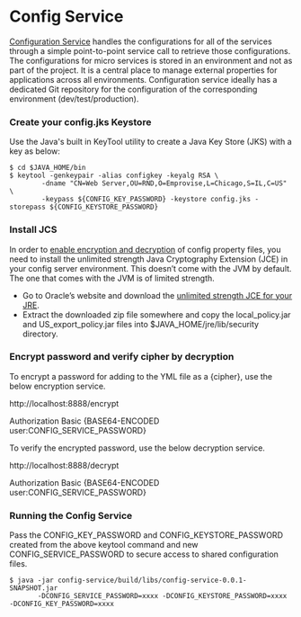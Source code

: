 Config Service
=============
 
[Configuration Service](https://cloud.spring.io/spring-cloud-config/) handles the configurations for all of the services through a simple point-to-point service call to retrieve those configurations. The configurations for micro services is stored in an environment and not as part of the project. It is a central place to manage external properties for applications across all environments. Configuration service ideally has a dedicated Git repository for the configuration of the corresponding environment (dev/test/production).

### Create your config.jks Keystore

Use the Java's built in KeyTool utility to create a Java Key Store (JKS) with a key as below:

    $ cd $JAVA_HOME/bin
    $ keytool -genkeypair -alias configkey -keyalg RSA \
            -dname "CN=Web Server,OU=RND,O=Emprovise,L=Chicago,S=IL,C=US" \
            -keypass ${CONFIG_KEY_PASSWORD} -keystore config.jks -storepass ${CONFIG_KEYSTORE_PASSWORD}

### Install JCS

In order to [enable encryption and decryption](https://patrickgrimard.io/2016/03/04/encrypting-and-decrypting-configuration-property-values-in-spring-cloud/)
of config property files, you need to install the unlimited strength Java Cryptography Extension (JCE) in your config server environment.
This doesn’t come with the JVM by default.  The one that comes with the JVM is of limited strength.

* Go to Oracle’s website and download the [unlimited strength JCE for your JRE](http://www.oracle.com/technetwork/java/javase/downloads/index.html).
* Extract the downloaded zip file somewhere and copy the local_policy.jar and US_export_policy.jar files into $JAVA_HOME/jre/lib/security directory.

### Encrypt password and verify cipher by decryption

To encrypt a password for adding to the YML file as a {cipher}, use the below encryption service.

http://localhost:8888/encrypt

Authorization Basic {BASE64-ENCODED user:CONFIG_SERVICE_PASSWORD}

To verify the encrypted password, use the below decryption service.

http://localhost:8888/decrypt

Authorization Basic {BASE64-ENCODED user:CONFIG_SERVICE_PASSWORD}

### Running the Config Service

Pass the CONFIG_KEY_PASSWORD and CONFIG_KEYSTORE_PASSWORD created from the above keytool command and new CONFIG_SERVICE_PASSWORD to secure
access to shared configuration files.

    $ java -jar config-service/build/libs/config-service-0.0.1-SNAPSHOT.jar
           -DCONFIG_SERVICE_PASSWORD=xxxx -DCONFIG_KEYSTORE_PASSWORD=xxxx -DCONFIG_KEY_PASSWORD=xxxx 

